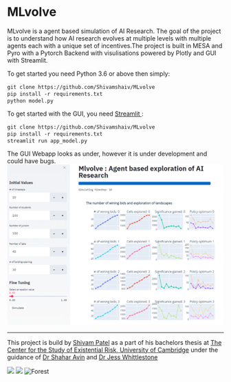 # MLvolve  

MLvolve is a agent based simulation of AI Research. The goal of the project is to understand how AI research evolves at multiple levels with multiple agents each with a unique set of incentives.The project is built in MESA and Pyro with a Pytorch Backend with visulisations powered by Plotly and GUI with Streamlit.  

To get started you need Python 3.6 or above then simply:
```
git clone https://github.com/Shivamshaiv/MLvolve
pip install -r requirements.txt
python model.py
```
To get started with the GUI, you need <a href = "https://www.streamlit.io/"> Streamlit  </a>:
```
git clone https://github.com/Shivamshaiv/MLvolve
pip install -r requirements.txt
streamlit run app_model.py
```
The GUI Webapp looks as under, however it is under development and could have bugs.
<img src="alpha_gui.PNG"/>

---

This project is build by [Shivam Patel](https://www.cser.ac.uk/team/shivam-patel/) as a part of his bachelors thesis at [The Center for the Study of Existential Risk, University of Cambridge](https://www.cser.ac.uk/) under the guidance of [Dr Shahar Avin](https://www.cser.ac.uk/team/shivam-patel/) and [Dr Jess Whittlestone](http://lcfi.ac.uk/team/jess-whittlestone/)


<p float="left">
  <img src="http://www.crassh.cam.ac.uk/assets/general/CSER-logo-colour@2x-8_(CMYK_PNG).png" width="250" />
  <img src="https://innov8tiv.com/wp-content/uploads/2017/10/safari-wont-load-website-1-150x150.jpg" width = "50" />
  <img src="https://www.cam.ac.uk/sites/www.cam.ac.uk/files/inner-images/logo.jpg" alt="Forest" width="250" /> 
</p>


